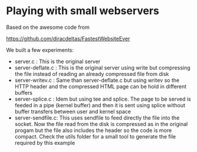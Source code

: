 # Playing with small webservers

Based on the awesome code from 

https://github.com/diracdeltas/FastestWebsiteEver

We built a few experiments:

* server.c : This is the original server
* server-deflate.c : This is the original server using write but compressing the file instead of reading an already compressed file from disk
* server-writev.c : Same than server-deflate.c but using writev so the HTTP header and the compressed HTML page can be hold in different buffers
* server-splice.c : Idem but using tee and splice. The page to be served is feeded in a pipe (kernel buffer) and then it is sent using splice without buffer transfers between user and kernel space
* server-sendfile.c: This uses sendfile to feed directly the file into the socket. Now the file read from the disk is compressed as in the original progam but the file also includes the header so the code is more compact. Check the utils folder for a small tool to generate the file required by this example

